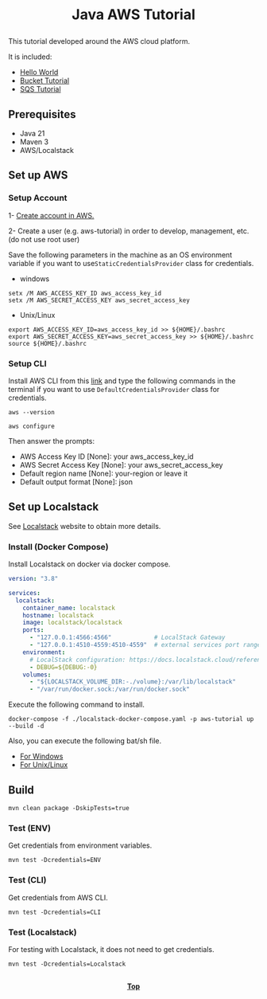# <p align="center">Java AWS Tutorial</p>

This tutorial developed around the AWS cloud platform.

It is included:

- [Hello World](hello-world)
- [Bucket Tutorial](s3-tutorial)
- [SQS Tutorial](sqs-tutorial)

## Prerequisites

- Java 21
- Maven 3
- AWS/Localstack

## Set up AWS

### Setup Account

1- [Create account in AWS.](https://aws.amazon.com/)

2- Create a user (e.g. aws-tutorial) in order to develop, management, etc. (do not use root user)

Save the following parameters in the machine as an OS environment variable if you want to use`StaticCredentialsProvider`
class for credentials.

- windows

```shell
setx /M AWS_ACCESS_KEY_ID aws_access_key_id 
setx /M AWS_SECRET_ACCESS_KEY aws_secret_access_key
```

- Unix/Linux

```shell
export AWS_ACCESS_KEY_ID=aws_access_key_id >> ${HOME}/.bashrc
export AWS_SECRET_ACCESS_KEY=aws_secret_access_key >> ${HOME}/.bashrc 
source ${HOME}/.bashrc
```

### Setup CLI

Install AWS CLI from this [link](https://docs.aws.amazon.com/cli/latest/userguide/getting-started-install.html) and
type the following commands in the terminal if you want to use `DefaultCredentialsProvider` class for credentials.

```shell
aws --version
```

```shell
aws configure
```

Then answer the prompts:

- AWS Access Key ID [None]: your aws_access_key_id
- AWS Secret Access Key [None]: your aws_secret_access_key
- Default region name [None]: your-region or leave it
- Default output format [None]: json

## Set up Localstack

See [Localstack](https://github.com/localstack/localstack) website to obtain more details.

### Install (Docker Compose)

Install Localstack on docker via docker compose.

```yaml
version: "3.8"

services:
  localstack:
    container_name: localstack
    hostname: localstack
    image: localstack/localstack
    ports:
      - "127.0.0.1:4566:4566"            # LocalStack Gateway
      - "127.0.0.1:4510-4559:4510-4559"  # external services port range
    environment:
      # LocalStack configuration: https://docs.localstack.cloud/references/configuration/
      - DEBUG=${DEBUG:-0}
    volumes:
      - "${LOCALSTACK_VOLUME_DIR:-./volume}:/var/lib/localstack"
      - "/var/run/docker.sock:/var/run/docker.sock"
```

Execute the following command to install.

```shell
docker-compose -f ./localstack-docker-compose.yaml -p aws-tutorial up --build -d
```

Also, you can execute the following bat/sh file.

* [For Windows](https://github.com/samanalishiri/cloud-sdk-tutorial/tree/main/aws-tutorial/install-localstack-on-docker.bat)
* [For Unix/Linux](https://github.com/samanalishiri/cloud-sdk-tutorial/tree/main/aws-tutorial/install-localstack-on-docker)

## Build

```shell
mvn clean package -DskipTests=true
```

### Test (ENV)

Get credentials from environment variables.

```shell
mvn test -Dcredentials=ENV
``` 

### Test (CLI)

Get credentials from AWS CLI.

```shell
mvn test -Dcredentials=CLI
``` 

### Test (Localstack)

For testing with Localstack, it does not need to get credentials.

```shell
mvn test -Dcredentials=Localstack
```

##

**<p align="center"> [Top](#java-aws-tutorial) </p>**
